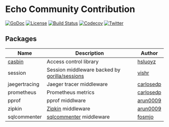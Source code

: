 # Echo Community Contribution

 [![GoDoc](http://img.shields.io/badge/go-documentation-blue.svg?style=flat-square)](http://godoc.org/github.com/labstack/echo-contrib)
 [![License](http://img.shields.io/badge/license-mit-blue.svg?style=flat-square)](https://raw.githubusercontent.com/labstack/echo-contrib/master/LICENSE)
 [![Build Status](http://img.shields.io/travis/labstack/echo-contrib.svg?style=flat-square)](https://travis-ci.org/labstack/echo-contrib)
 [![Codecov](https://img.shields.io/codecov/c/github/labstack/echo-contrib.svg?style=flat-square)](https://codecov.io/gh/labstack/echo-contrib)
 [![Twitter](https://img.shields.io/badge/twitter-@labstack-55acee.svg?style=flat-square)](https://twitter.com/labstack)

## Packages

Name | Description | Author
--- | --- | ---
[casbin](https://github.com/casbin/casbin) | Access control library | [hsluoyz](https://github.com/hsluoyz)
session | Session middleware backed by [gorilla/sessions](https://github.com/gorilla/sessions) | [vishr](https://github.com/vishr)
jaegertracing | Jaeger tracer middleware | [carlosedp](https://github.com/carlosedp)
prometheus | Prometheus metrics | [carlosedp](https://github.com/carlosedp)
pprof      | pprof middlware | [arun0009](https://github.com/arun0009)
zipkin | [Zipkin](https://github.com/openzipkin/zipkin-go) middleware | [arun0009](https://github.com/arun0009)
sqlcommenter | [sqlcommenter](https://google.github.io/sqlcommenter/) middleware | [fosmjo](https://github.com/fosmjo)
